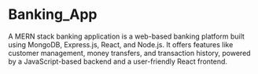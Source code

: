 # Banking_App
A MERN stack banking application is a web-based banking platform built using MongoDB, Express.js, React, and Node.js. It offers features like customer management, money transfers, and transaction history, powered by a JavaScript-based backend and a user-friendly React frontend.
